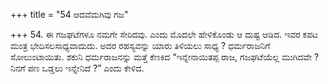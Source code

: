 +++
title = "54 ಆದವೆಮಗಿವು ಗಜ"

+++
54. ಈ ಗಜಘಟೆಗಳೂ ನಮಗೇ ಸೇರಿದವು. ಎಂದು ಮೊದಲೇ ಹೇಳಿಕೊಂಡು ಆ ದುಷ್ಟ ಆಡಿದ. ಇವರ ಕಪಟ ಮಂತ್ರ ಭೇದಿಸಲಸಾಧ್ಯವಾದುದು. ಅದರ ರಹಸ್ಯವನ್ನು ಯಾರು ತಿಳಿಯಲು ಸಾಧ್ಯ ? ಧರ್ಮರಾಜನಿಗೆ ಸೋಲುಂಟಾಯಿತು. ಶಕುನಿ ಧರ್ಮರಾಜನನ್ನು ಮತ್ತೆ ಕೆಣಕಿದ “ಇನ್ನೇನಾಯಿತಪ್ಪ ರಾಜ, ಗಜಘಟೆಯೆಲ್ಲ ಮುಗಿದವೇ ? ನಿನಗೆ ಪಣ ಒಡ್ಡಲು ಇನ್ನೇನಿದೆ ?” ಎಂದು ಕೇಳಿದ.
